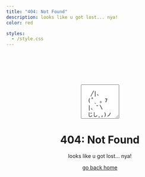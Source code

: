```yaml
---
title: "404: Not Found"
description: looks like u got lost... nya!
color: red

styles:
  - /style.css
---
```


<div style="text-align:center;margin-top: 100px;">
  <textarea readonly rows="5" cols="12" style="width:max-content;padding-top:1em;overflow-y:hidden;" onclick="this.select()">
   ╱|、
  (˚ˎ 。7
  |、˜〵
  じしˍ,)ノ
  </textarea>

  # 404: Not Found

  looks like u got lost... nya!

  [go back home](/)
</div>